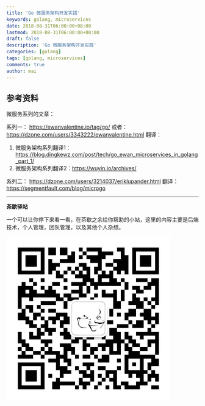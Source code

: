 ```yaml
---
title: 'Go 微服务架构开发实践'
keywords: golang, microservices
date: 2018-08-31T06:00:00+08:00
lastmod: 2018-08-31T06:00:00+08:00
draft: false
description: 'Go 微服务架构开发实践'
categories: [golang]
tags: [golang, microservices]
comments: true
author: mai
---
```


## 参考资料

微服务系列的文章：

系列一：
https://ewanvalentine.io/tag/go/ 或者： https://dzone.com/users/3343222/ewanvalentine.html
翻译：
1. 微服务架构系列翻译1：https://blog.dingkewz.com/post/tech/go_ewan_microservices_in_golang_part_1/
2. 微服务架构系列翻译2：https://wuyin.io/archives/

系列二：
https://dzone.com/users/3214037/eriklupander.html
翻译：https://segmentfault.com/blog/microgo

----

**茶歇驿站**

一个可以让你停下来看一看，在茶歇之余给你帮助的小站，这里的内容主要是后端技术，个人管理，团队管理，以及其他个人杂想。

![茶歇驿站二维码](https://raw.githubusercontent.com/yangwenmai/maiyang.me/master/blog/tech_tea.jpg)
